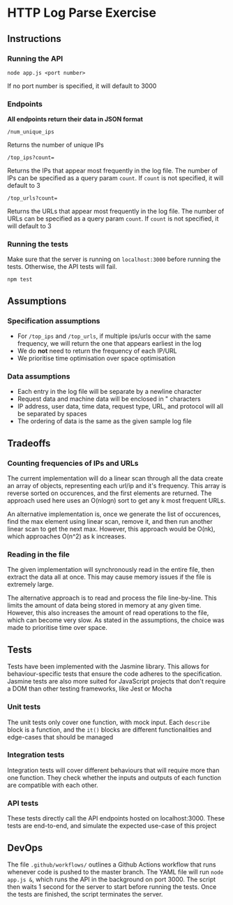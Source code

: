 
# HTTP Log Parse Exercise

## Instructions

### Running the API
```
node app.js <port number>
```
If no port number is specified, it will default to 3000
### Endpoints
**All endpoints return their data in JSON format**
```
/num_unique_ips
```
Returns the number of unique IPs
```
/top_ips?count=
```
Returns the IPs that appear most frequently in the log file. The number of IPs can
be specified as a query param `count`. If `count` is not specified, it will default
to 3
```
/top_urls?count=
```
Returns the URLs that appear most frequently in the log file. The number of URLs can
be specified as a query param `count`. If `count` is not specified, it will default
to 3
### Running the tests
Make sure that the server is running on `localhost:3000` before running the tests. Otherwise, the API tests will fail.
```
npm test
```

## Assumptions
### Specification assumptions
- For `/top_ips` and `/top_urls`, if multiple ips/urls occur with the same frequency, we will return the one that appears earliest in the log
- We do **not** need to return the frequency of each IP/URL
- We prioritise time optimisation over space optimisation

### Data assumptions
 - Each entry in the log file will be separate by a newline character
 - Request data and machine data will be enclosed in " characters
 - IP address, user data, time data, request type, URL, and protocol will all be separated by spaces
 - The ordering of data is the same as the given sample log file
 
## Tradeoffs
### Counting frequencies of IPs and URLs
The current implementation will do a linear scan through all the data create an array of objects, representing
each url/ip and it's frequency. This array is reverse sorted on occurences, and the first
elements are returned. The approach used here uses an O(nlogn) sort to get
any k most frequent URLs.

An alternative implementation is, once we generate the list of occurences, find the max element using linear scan,
remove it, and then run another linear scan to get the next max. However, this approach would be
O(nk), which approaches O(n^2) as k increases.

### Reading in the file
The given implementation will synchronously read in the entire file, then extract the data all at once. This may cause memory issues if the file is extremely large. 

The alternative approach is to read and process the file line-by-line. This limits the amount of data being stored in memory at any given time. However, this also increases the amount of read operations to the file, which can become very slow. As stated in the assumptions, the choice was made to prioritise time over space.

## Tests
Tests have been implemented with the Jasmine library. This allows for behaviour-specific tests that ensure the code adheres to the specification. Jasmine tests are also more suited for JavaScript projects that don't require a DOM than other testing frameworks, like Jest or Mocha

### Unit tests
The unit tests only cover one function, with mock input. Each `describe` block is a function, and the `it()` blocks are different functionalities and edge-cases that should be managed
### Integration tests
Integration tests will cover different behaviours that will require more than one function. They check whether the inputs and outputs of each function are compatible with each other.

### API tests
These tests directly call the API endpoints hosted on localhost:3000. These tests
are end-to-end, and simulate the expected use-case of this project

## DevOps
The file `.github/workflows/` outlines a Github Actions workflow that runs whenever code is pushed to the master branch. The YAML file will run `node app.js &`, which runs the API in the background on port 3000. The script then waits 1 second for the server to start before running the tests. Once the tests are finished, the script terminates the server.